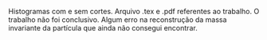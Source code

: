 Histogramas com e sem cortes. Arquivo .tex e .pdf referentes ao trabalho. O trabalho não foi conclusivo. Algum erro na reconstrução da massa invariante da partícula que ainda não consegui encontrar.
